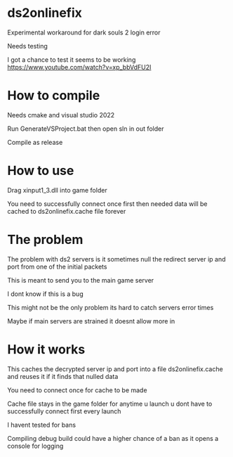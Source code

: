 # ds2onlinefix
Experimental workaround for dark souls 2 login error

Needs testing

I got a chance to test it seems to be working
https://www.youtube.com/watch?v=xp_bbVdFU2I

# How to compile

Needs cmake and visual studio 2022

Run GenerateVSProject.bat then open sln in out folder

Compile as release

# How to use

Drag xinput1_3.dll into game folder

You need to successfully connect once first then needed data will be cached to ds2onlinefix.cache file forever

# The problem

The problem with ds2 servers is it sometimes null the redirect server ip and port from one of the initial packets

This is meant to send you to the main game server

I dont know if this is a bug

This might not be the only problem its hard to catch servers error times

Maybe if main servers are strained it doesnt allow more in

# How it works

This caches the decrypted server ip and port into a file ds2onlinefix.cache and reuses it if it finds that nulled data

You need to connect once for cache to be made

Cache file stays in the game folder for anytime u launch u dont have to successfully connect first every launch

I havent tested for bans

Compiling debug build could have a higher chance of a ban as it opens a console for logging

